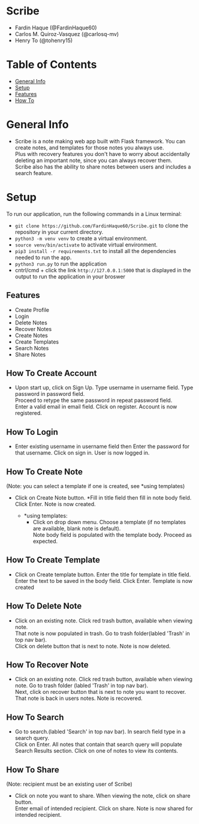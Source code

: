 # Scribe
- Fardin Haque (@FardinHaque60)
- Carlos M. Quiroz-Vasquez (@carlosq-mv)
- Henry To (@tohenry15)

# Table of Contents
* [General Info](#general-info)
* [Setup](#setup)
* [Features](#features)
* [How To](#how-to-create-account)

# General Info
* Scribe is a note making web app built with Flask framework. 
You can create notes, and templates for those notes you always use.   
Plus with recovery features you don't have to worry about accidentally deleting an important note, since you can always recover them.  
Scribe also has the ability to share notes between users and includes a search feature.

# Setup
To run our application, run the following commands in a Linux terminal: 
* `git clone https://github.com/FardinHaque60/Scribe.git` to clone the repository in your current directory.
* `python3 -m venv venv` to create a virtual environment.  
* `source venv/bin/activate` to activate virtual environment.  
* `pip3 install -r requirements.txt` to install all the dependencies needed to run the app.
* `python3 run.py` to run the application
* cntrl/cmd + click the link `http://127.0.0.1:5000` that is displayed in the output to run the application in your broswer

## Features
* Create Profile
* Login 
* Delete Notes 
* Recover Notes 
* Create Notes 
* Create Templates 
* Search Notes 
* Share Notes 

## How To Create Account
* Upon start up, click on Sign Up. Type username in username field. Type password in password field.  
Proceed to retype the same password in repeat password field.   
Enter a valid email in email field. Click on register. Account is now registered.

## How To Login
* Enter existing username in username field then Enter the password for that username. Click on sign in. User is now logged in.

## How To Create Note
(Note: you can select a template if one is created, see *using templates)

* Click on Create Note button. *Fill in title field then fill in note body field. Click Enter. Note is now created.

    - *using templates:
        * Click on drop down menu. Choose a template (if no templates are available, blank note is default).  
        Note body field is populated with the template body. Proceed as expected.

## How To Create Template
* Click on Create template button. Enter the title for template in title field.   
Enter the text to be saved in the body field. Click Enter. Template is now created

## How To Delete Note
* Click on an existing note. Click red trash button, available when viewing note.  
That note is now populated in trash. Go to trash folder(labled 'Trash' in top nav bar).   
Click on delete button that is next to note. Note is now deleted.

## How To Recover Note
* Click on an existing note. Click red trash button, available when viewing note. Go to trash folder (labled 'Trash' in top nav bar).  
Next, click on recover button that is next to note you want to recover.  
That note is back in users notes. Note is recovered.

## How To Search
* Go to search.(labled 'Search' in top nav bar). In search field type in a search query.   
Click on Enter. All notes that contain that search query will populate Search Results section. Click on one of notes to view its contents.

## How To Share
(Note: recipient must be an existing user of Scribe)
* Click on note you want to share. When viewing the note, click on share button.  
Enter email of intended recipient. Click on share. Note is now shared for intended recipient.
